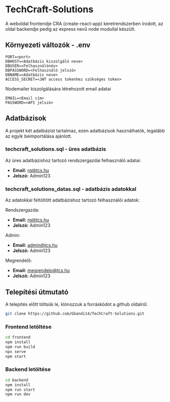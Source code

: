 # TechCraft-Solutions

A weboldal frontendje CRA (create-react-app) keretrendszerben írodott, az oldal backendje pedig az express nevű node modullal készült.

## Környezeti változók - .env

```dotenv
PORT=<port>
DBHOST=<Adatbázis kiszolgáló neve>
DBUSER=<Felhasználónév>
DBPASSWORD=<Felhasználó jelszó>
DBNAME=<Adatbázis neve>
ACCESS_SECRET=<JWT access tokenhez szükséges token>
```

Nodemailer kiszolgálására létrehozott email adatai

```dotenv
EMAIL=<Email cím>
PASSWORD=<API jelszó>
```

## Adatbázisok

A projekt két adatbázist tartalmaz, ezen adatbázisok használhatók, legalább az egyik beimportálása ajánlott.

### techcraft_solutions.sql - üres adatbázis

Az üres adatbázishoz tartozó rendszergazdai felhasználó adatai:

* **Email:** rg@tcs.hu
* **Jelszó:** Admin123

### techcraft_solutions_datas.sql - adatbázis adatokkal

Az adatokkal feltöltött adatbázishoz tartozó felhasználói adatok:

Rendszergazda:

* **Email:** rg@tcs.hu
* **Jelszó:** Admin123

Admin:

* **Email:** admin@tcs.hu
* **Jelszó:** Admin123

Megrendelő:

* **Email:** megrendelo@tcs.hu
* **Jelszó:** Admin123

## Telepítési útmutató

A telepítés előtt töltsük le, klónozzuk a forráskódot a github oldalról.

```bash
git clone https://github.com/Gbandi14/TechCraft-Solutions.git
```

### Frontend letöltése

```bash
cd frontend
npm install
npm run build
npx serve
npm start
```

### Backend letöltése

```bash
cd backend
npm install
npm run start
npm run dev
```
